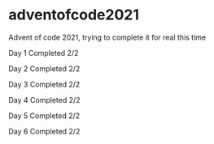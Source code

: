 # adventofcode2021
Advent of code 2021, trying to complete it for real this time

Day 1 Completed 2/2

Day 2 Completed 2/2

Day 3 Completed 2/2

Day 4 Completed 2/2

Day 5 Completed 2/2

Day 6 Completed 2/2
